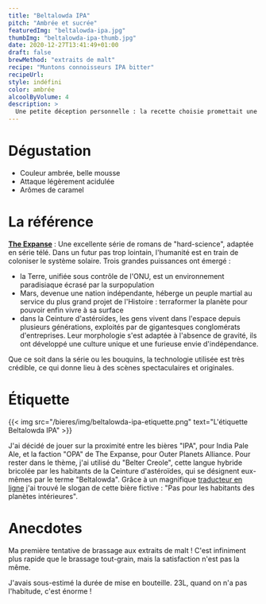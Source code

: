 ```yaml
---
title: "Beltalowda IPA"
pitch: "Ambrée et sucrée"
featuredImg: "beltalowda-ipa.jpg"
thumbImg: "beltalowda-ipa-thumb.jpg"
date: 2020-12-27T13:41:49+01:00
draft: false
brewMethod: "extraits de malt"
recipe: "Muntons connoisseurs IPA bitter"
recipeUrl:
style: indéfini
color: ambrée
alcoolByVolume: 4
description: >
  Une petite déception personnelle : la recette choisie promettait une IPA, c'est à dire une bière blonde amère et florale. Mais au final j'ai obtenu une bière plutôt ambrée et sucrée. Toutefois si on juge le produit fini c'est plutôt réussi, il s'agit d'une bière facile à boire tout en ayant une bonne complexité.
---
```

# Dégustation

- Couleur ambrée, belle mousse
- Attaque légèrement acidulée
- Arômes de caramel

# La référence

**[The Expanse](https://fr.wikipedia.org/wiki/The_Expanse)** : Une excellente série de romans de "hard-science", adaptée en série télé. Dans un futur pas trop lointain, l'humanité est en train de coloniser le système solaire. Trois grandes puissances ont émergé :
- la Terre, unifiée sous contrôle de l'ONU, est un environnement paradisiaque écrasé par la surpopulation
- Mars, devenue une nation indépendante, héberge un peuple martial au service du plus grand projet de l'Histoire : terraformer la planète pour pouvoir enfin vivre à sa surface
- dans la Ceinture d'astéroïdes, les gens vivent dans l'espace depuis plusieurs générations, exploités par de gigantesques conglomérats d'entreprises. Leur morphologie s'est adaptée à l'absence de gravité, ils ont développé une culture unique et une furieuse envie d'indépendance.

Que ce soit dans la série ou les bouquins, la technologie utilisée est très crédible, ce qui donne lieu à des scènes spectaculaires et originales.

# Étiquette
{{< img src="/bieres/img/beltalowda-ipa-etiquette.png" text="L'étiquette Beltalowda IPA" >}}

J'ai décidé de jouer sur la proximité entre les bières "IPA", pour India Pale Ale, et la faction "OPA" de The Expanse, pour Outer Planets Alliance. Pour rester dans le thème, j'ai utilisé du "Belter Creole", cette langue hybride bricolée par les habitants de la Ceinture d'astéroïdes, qui se désignent eux-mêmes par le terme "Beltalowda". Grâce à un magnifique [traducteur en ligne](https://lingojam.com/BelterTranslator) j'ai trouvé le slogan de cette bière fictive : "Pas pour les habitants des planètes intérieures".

# Anecdotes

Ma première tentative de brassage aux extraits de malt ! C'est infiniment plus rapide que le brassage tout-grain, mais la satisfaction n'est pas la même.

J'avais sous-estimé la durée de mise en bouteille. 23L, quand on n'a pas l'habitude, c'est énorme !
